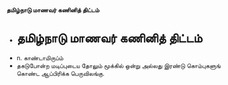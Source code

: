 **தமிழ்நாடு மாணவர் கணினித் திட்டம்**
- # தமிழ்நாடு மாணவர் கணினித் திட்டம்
- n. காண்டாமிருப்ம்
- தகடுபோன்ற மடிப்புடைய தோலும் மூக்கில் ஒன்று அல்லது இரண்டு கொம்புகளுங் கொண்ட ஆப்பிரிக்க பெருவிலங்கு.


